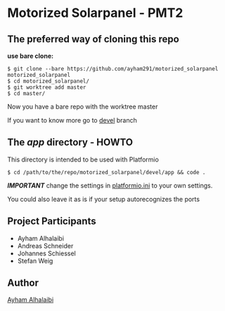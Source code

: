 # Motorized Solarpanel - PMT2

## The preferred way of cloning this repo

**use bare clone:**

```
$ git clone --bare https://github.com/ayham291/motorized_solarpanel motorized_solarpanel
$ cd motorized_solarpanel/
$ git worktree add master
$ cd master/
```

Now you have a bare repo with the worktree master

If you want to know more go to [devel](https://github.com/ayham291/motorized_solarpanel/tree/devel) branch

## The *app* directory - HOWTO

This directory is intended to be used with Platformio

`$ cd /path/to/the/repo/motorized_solarpanel/devel/app && code .`

_**IMPORTANT**_ change the settings in [platformio.ini](https://github.com/ayham291/motorized_solarpanel/blob/devel/app/platformio.ini#L16-18) to your own settings.

You could also leave it as is if your setup autorecognizes the ports

## Project Participants

- Ayham Alhalaibi
- Andreas Schneider
- Johannes Schiessel
- Stefan Weig

## Author

[Ayham Alhalaibi](https://github.com/ayham291)
